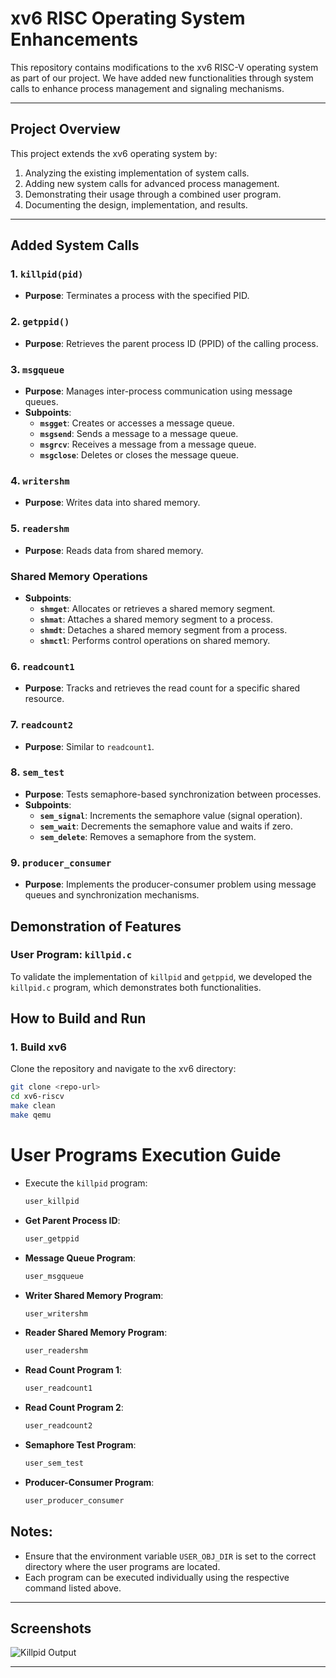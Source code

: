 # xv6 RISC Operating System Enhancements

This repository contains modifications to the xv6 RISC-V operating system as part of our project. We have added new functionalities through system calls to enhance process management and signaling mechanisms.

---

## Project Overview

This project extends the xv6 operating system by:
1. Analyzing the existing implementation of system calls.
2. Adding new system calls for advanced process management.
3. Demonstrating their usage through a combined user program.
4. Documenting the design, implementation, and results.

---

## Added System Calls

### 1. **`killpid(pid)`**
   - **Purpose**: Terminates a process with the specified PID.

### 2. **`getppid()`**
   - **Purpose**: Retrieves the parent process ID (PPID) of the calling process.

### 3. **`msgqueue`**
   - **Purpose**: Manages inter-process communication using message queues.
   - **Subpoints**:
     - **`msgget`**: Creates or accesses a message queue.
     - **`msgsend`**: Sends a message to a message queue.
     - **`msgrcv`**: Receives a message from a message queue.
     - **`msgclose`**: Deletes or closes the message queue.

### 4. **`writershm`**
   - **Purpose**: Writes data into shared memory.

### 5. **`readershm`**
   - **Purpose**: Reads data from shared memory.

###  **Shared Memory Operations**
   - **Subpoints**:
     - **`shmget`**: Allocates or retrieves a shared memory segment.
     - **`shmat`**: Attaches a shared memory segment to a process.
     - **`shmdt`**: Detaches a shared memory segment from a process.
     - **`shmctl`**: Performs control operations on shared memory.

### 6. **`readcount1`**
   - **Purpose**: Tracks and retrieves the read count for a specific shared resource.

### 7. **`readcount2`**
   - **Purpose**: Similar to `readcount1`.

### 8. **`sem_test`**
   - **Purpose**: Tests semaphore-based synchronization between processes.
   - **Subpoints**:
     - **`sem_signal`**: Increments the semaphore value (signal operation).
     - **`sem_wait`**: Decrements the semaphore value and waits if zero.
     - **`sem_delete`**: Removes a semaphore from the system.

### 9. **`producer_consumer`**
   - **Purpose**: Implements the producer-consumer problem using message queues and synchronization mechanisms.


## Demonstration of Features

### User Program: `killpid.c`

To validate the implementation of `killpid` and `getppid`, we developed the `killpid.c` program, which demonstrates both functionalities.


## How to Build and Run

### 1. **Build xv6**
   Clone the repository and navigate to the xv6 directory:
   ```bash
   git clone <repo-url>
   cd xv6-riscv
   make clean
   make qemu
   ```

# User Programs Execution Guide

   - Execute the `killpid` program:
     ```bash
     user_killpid
     ```

   - **Get Parent Process ID**:
     ```bash
     user_getppid
     ```

   - **Message Queue Program**:
     ```bash
     user_msgqueue
     ```

   - **Writer Shared Memory Program**:
     ```bash
     user_writershm
     ```

   - **Reader Shared Memory Program**:
     ```bash
     user_readershm
     ```

   - **Read Count Program 1**:
     ```bash
     user_readcount1
     ```

   - **Read Count Program 2**:
     ```bash
     user_readcount2
     ```

   - **Semaphore Test Program**:
     ```bash
     user_sem_test
     ```

   - **Producer-Consumer Program**:
     ```bash
     user_producer_consumer
     ```


## Notes:
- Ensure that the environment variable `USER_OBJ_DIR` is set to the correct directory where the user programs are located.
- Each program can be executed individually using the respective command listed above.



---

## Screenshots

![Killpid Output](images/killpid_output.png)

---

